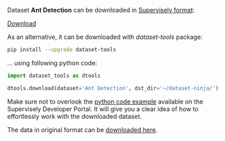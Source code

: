Dataset **Ant Detection** can be downloaded in [Supervisely format](https://developer.supervisely.com/api-references/supervisely-annotation-json-format):

 [Download](https://assets.supervisely.com/supervisely-supervisely-assets-public/teams_storage/0/m/sM/TgQ3VLnTy3wFmkZAMmy1lfBrQyGyfobcJlSz8Zjf762SzpegjQ3YF4gkQjq5qqb3ZDtiFpiO1oPqzbciOV1qS8FygB58aieauV0usWDybOtMKV7twGk1Vt66tyZb.tar)

As an alternative, it can be downloaded with *dataset-tools* package:
``` bash
pip install --upgrade dataset-tools
```

... using following python code:
``` python
import dataset_tools as dtools

dtools.download(dataset='Ant Detection', dst_dir='~/dataset-ninja/')
```
Make sure not to overlook the [python code example](https://developer.supervisely.com/getting-started/python-sdk-tutorials/iterate-over-a-local-project) available on the Supervisely Developer Portal. It will give you a clear idea of how to effortlessly work with the downloaded dataset.

The data in original format can be [downloaded here](https://www.kaggle.com/datasets/elizamoscovskaya/ant-2-keypoints-dataset/download?datasetVersionNumber=1).